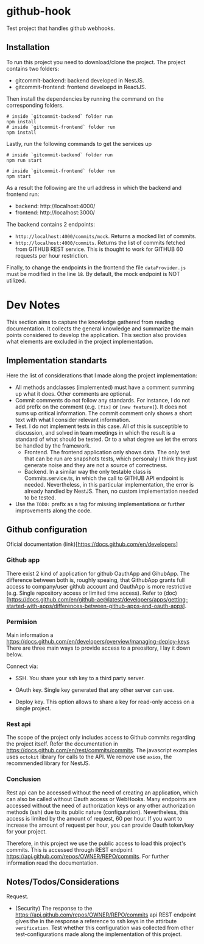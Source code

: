 # github-hook

Test project that handles github webhooks.

## Installation

To run this project you need to download/clone the project. The project contains two folders: 
  - gitcommit-backend: backend developed in NestJS.
  - gitcommit-frontend: frontend develoepd in ReactJS.

Then install the dependencies by running the command on the corresponding folders.

```
# inside `gitcommit-backend` folder run
npm install
# inside `gitcommit-frontend` folder run
npm install
```

Lastly, run the following commands to get the services up

```
# inside `gitcommit-backend` folder run
npm run start

# inside `gitcommit-frontend` folder run
npm start
```

As a result the following are the url address in which the backend and frontend run:

  - backend: http://localhost:4000/
  - frontend: http://localhost:3000/

The backend contains 2 endpoints: 
  - `http://localhost:4000/commits/mock`. Returns a mocked list of commits. 
  - `http://localhost:4000/commits`. Returns the list of commits fetched from GITHUB REST service. This is thought to work for GITHUB 60 requests per hour restriction.

Finally, to change the endpoints in the frontend the file `dataProvider.js` must be modified in the line `18`. By default, the mock endpoint is NOT utilized.
 
# Dev Notes

This section aims to capture the knowledge gathered from reading documentation. It collects the general knowledge and summarize the main points considered to develop the application. This section also provides what elements are excluded in the project implementation.

## Implementation standarts

Here the list of considerations that I made along the project implementation: 
  - All methods andclasses (implemented) must have a comment summing up what it does. Other comments are optional.
  - Commit comments do not follow any standards. For instance, I do not add prefix on the comment (e.g. `[fix]` or `[new feature]`). It does not sums up critical information. The commit comment only shows a short text with what I consider relevant information.
  - Test. I do not implement tests in this case. All of this is susceptible to discussion, and solved in team meetings in which the result is a standard of what should be tested. Or to a what degree we let the errors be handled by the framework.   
    - Frontend. The frontend application only shows data. The only test that can be run are snapshots tests, which personaly I think they just generate noise and they are not a source of correctness.
    - Backend. In a similar way the only testable class is Commits.service.ts, in which the call to GITHUB API endpoint is needed. Nevertheless, in this particular implementation, the error is already handled by NestJS. Then, no custom implementation needed to be tested.
  - Use the `TODO:` prefix as a tag for missing implementations or further improvements along the code.

## Github configuration

Oficial documentation (link)[https://docs.github.com/en/developers]

### Github app
There exist 2 kind of application for github OauthApp and GihubApp. The difference between both is, roughly speaing, that GithubApp grants full access to company/user github account and OauthApp is more restrictive (e.g. Single repository access or limited time access). Refer to (doc)[https://docs.github.com/en/github-ae@latest/developers/apps/getting-started-with-apps/differences-between-github-apps-and-oauth-apps].

### Permision

Main information a https://docs.github.com/en/developers/overview/managing-deploy-keys
There are three main ways to provide access to a preository, I lay it down below.

Connect via: 
  - SSH. You share your ssh key to a third party server.

  - OAuth key. Single key generated that any other server can use.

  - Deploy key. This option allows to share a key for read-only access on a single project.

### Rest api

The scope of the project only includes access to Github commits regarding the project itself. Refer the documentation in https://docs.github.com/en/rest/commits/commits. The javascript examples uses `octokit` library for calls to the API. We remove use `axios`, the recommended library for NestJS.

### Conclusion

Rest api can be accessed without the need of creating an application, which can also be called without Oauth access or WebHooks. Many endpoints are accessed without the need of authorization keys or any other authorization methods (ssh) due to its public nature (configuration). Nevertheless, this access is limited by the amount of request, 60 per hour.
If you want to increase the amount of request per hour, you can provide Oauth token/key for your project.

Therefore, in this project we use the public access to load this project's commits. This is accessed through REST endpoint https://api.github.com/repos/OWNER/REPO/commits. For further information read the documentation.

## Notes/Todos/Considerations

Request. 
  - (Security) The response to the https://api.github.com/repos/OWNER/REPO/commits api REST endpoint gives the in the response a reference to ssh keys in the attirbute `verification`. Test whether this configuration 
was collected from other test-configurations made along the implementation of this project.
  